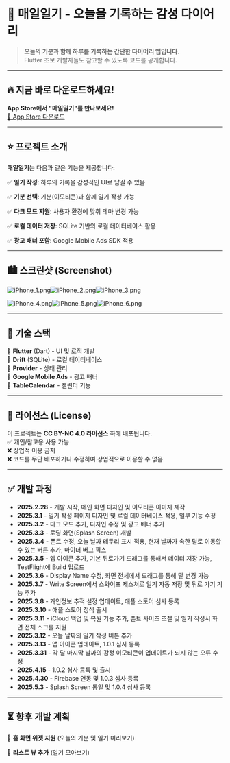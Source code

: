 # 📝 매일일기 - 오늘을 기록하는 감성 다이어리

> **오늘의 기분과 함께 하루를 기록하는 간단한 다이어리 앱입니다.**  
> Flutter 초보 개발자들도 참고할 수 있도록 코드를 공개합니다.

---

## 🔥 지금 바로 다운로드하세요!
**App Store에서 "매일일기"를 만나보세요!**  
[🔗 App Store 다운로드](https://apps.apple.com/us/app/%EB%A7%A4%EC%9D%BC%EC%9D%BC%EA%B8%B0/id6742735505)

---

## ⭐ 프로젝트 소개

**매일일기**는 다음과 같은 기능을 제공합니다:

✅ **일기 작성**: 하루의 기록을 감성적인 UI로 남길 수 있음

✅ **기분 선택**: 기분(이모티콘)과 함께 일기 작성 가능

✅ **다크 모드 지원**: 사용자 환경에 맞춰 테마 변경 가능

✅ **로컬 데이터 저장**: SQLite 기반의 로컬 데이터베이스 활용

✅ **광고 배너 포함**: Google Mobile Ads SDK 적용

---

## 🏙️ 스크린샷 (Screenshot)

![iPhone_1.png](process_images/iPhone_1.png)![iPhone_2.png](process_images/iPhone_2.png)![iPhone_3.png](process_images/iPhone_3.png)

![iPhone_4.png](process_images/iPhone_4.png)![iPhone_5.png](process_images/iPhone_5.png)![iPhone_6.png](process_images/iPhone_6.png)

---

## 🚀 기술 스택
🔹 **Flutter** (Dart) - UI 및 로직 개발  
🔹 **Drift** (SQLite) - 로컬 데이터베이스  
🔹 **Provider** - 상태 관리  
🔹 **Google Mobile Ads** - 광고 배너  
🔹 **TableCalendar** - 캘린더 기능

---

## 📌 라이선스 (License)
이 프로젝트는 **CC BY-NC 4.0 라이선스** 하에 배포됩니다.  
✅ 개인/참고용 사용 가능  
❌ 상업적 이용 금지  
❌ 코드를 무단 배포하거나 수정하여 상업적으로 이용할 수 없음

---

## ✅ 개발 과정

- **2025.2.28** - 개발 시작, 메인 화면 디자인 및 이모티콘 이미지 제작
- **2025.3.1** - 일기 작성 페이지 디자인 및 로컬 데이터베이스 적용, 일부 기능 수정
- **2025.3.2** - 다크 모드 추가, 디자인 수정 및 광고 배너 추가
- **2025.3.3** - 로딩 화면(Splash Screen) 개발
- **2025.3.4** - 폰트 수정, 오늘 날짜 테두리 표시 적용, 현재 날짜가 속한 달로 이동할 수 있는 버튼 추가, 마이너 버그 픽스
- **2025.3.5** - 앱 아이콘 추가, 기본 뒤로가기 드래그를 통해서 데이터 저장 가능, TestFlight에 Build 업로드
- **2025.3.6** - Display Name 수정, 화면 전체에서 드래그를 통해 달 변경 가능
- **2025.3.7** - Write Screen에서 스와이프 제스처로 일기 자동 저장 및 뒤로 가기 기능 추가
- **2025.3.8** - 개인정보 추적 설정 업데이트, 애플 스토어 심사 등록
- **2025.3.10** - 애플 스토어 정식 출시
- **2025.3.11** - iCloud 백업 및 복원 기능 추가, 폰트 사이즈 조절 및 일기 작성시 화면 전체 스크롤 지원
- **2025.3.12** - 오늘 날짜의 일기 작성 버튼 추가
- **2025.3.13** - 앱 아이콘 업데이트, 1.0.1 심사 등록
- **2025.3.31** - 각 달 마지막 날짜의 감정 이모티콘이 업데이트가 되지 않는 오류 수정
- **2025.4.15** - 1.0.2 심사 등록 및 출시
- **2025.4.30** - Firebase 연동 및 1.0.3 심사 등록
- **2025.5.3** - Splash Screen 통일 및 1.0.4 심사 등록

---

## ⏳ 향후 개발 계획

🔹 **홈 화면 위젯 지원** (오늘의 기분 및 일기 미리보기)  

🔹 **리스트 뷰 추가** (일기 모아보기)
